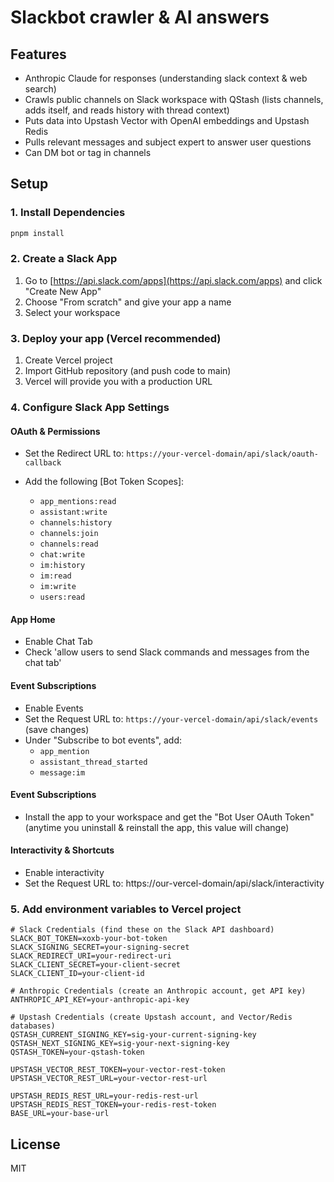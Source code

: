 # Slackbot crawler & AI answers

## Features

- Anthropic Claude for responses (understanding slack context & web search)
- Crawls public channels on Slack workspace with QStash (lists channels, adds itself, and reads history with thread context)
- Puts data into Upstash Vector with OpenAI embeddings and Upstash Redis
- Pulls relevant messages and subject expert to answer user questions
- Can DM bot or tag in channels

## Setup

### 1. Install Dependencies

```bash
pnpm install
```

### 2. Create a Slack App

1. Go to [https://api.slack.com/apps](https://api.slack.com/apps) and click "Create New App"
2. Choose "From scratch" and give your app a name
3. Select your workspace

### 3. Deploy your app (Vercel recommended)

1. Create Vercel project
2. Import GitHub repository (and push code to main)
3. Vercel will provide you with a production URL

### 4. Configure Slack App Settings

#### OAuth & Permissions

- Set the Redirect URL to: `https://your-vercel-domain/api/slack/oauth-callback`
- Add the following [Bot Token Scopes]:

  - `app_mentions:read`
  - `assistant:write`
  - `channels:history`
  - `channels:join`
  - `channels:read`
  - `chat:write`
  - `im:history`
  - `im:read`
  - `im:write`
  - `users:read`
 
#### App Home

- Enable Chat Tab
- Check 'allow users to send Slack commands and messages from the chat tab'

#### Event Subscriptions

- Enable Events
- Set the Request URL to: `https://your-vercel-domain/api/slack/events` (save changes)
- Under "Subscribe to bot events", add:
  - `app_mention`
  - `assistant_thread_started`
  - `message:im`
 
#### Event Subscriptions

- Install the app to your workspace and get the "Bot User OAuth Token" (anytime you uninstall & reinstall the app, this value will change)

#### Interactivity & Shortcuts

- Enable interactivity
- Set the Request URL to: https://our-vercel-domain/api/slack/interactivity

### 5. Add environment variables to Vercel project

```
# Slack Credentials (find these on the Slack API dashboard)
SLACK_BOT_TOKEN=xoxb-your-bot-token
SLACK_SIGNING_SECRET=your-signing-secret
SLACK_REDIRECT_URI=your-redirect-uri
SLACK_CLIENT_SECRET=your-client-secret
SLACK_CLIENT_ID=your-client-id

# Anthropic Credentials (create an Anthropic account, get API key)
ANTHROPIC_API_KEY=your-anthropic-api-key

# Upstash Credentials (create Upstash account, and Vector/Redis databases)
QSTASH_CURRENT_SIGNING_KEY=sig-your-current-signing-key
QSTASH_NEXT_SIGNING_KEY=sig-your-next-signing-key
QSTASH_TOKEN=your-qstash-token

UPSTASH_VECTOR_REST_TOKEN=your-vector-rest-token
UPSTASH_VECTOR_REST_URL=your-vector-rest-url

UPSTASH_REDIS_REST_URL=your-redis-rest-url
UPSTASH_REDIS_REST_TOKEN=your-redis-rest-token
BASE_URL=your-base-url
```

## License

MIT
